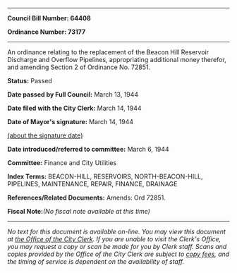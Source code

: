 

********

**Council Bill Number: 64408**
   
**Ordinance Number: 73177**
********

 An ordinance relating to the replacement of the Beacon Hill Reservoir Discharge and Overflow Pipelines, appropriating additional money therefor, and amending Section 2 of Ordinance No. 72851.

**Status:** Passed
   
**Date passed by Full Council:** March 13, 1944
   
**Date filed with the City Clerk:** March 14, 1944
   
**Date of Mayor's signature:** March 14, 1944
   
[(about the signature date)](/~public/approvaldate.htm)
   
   
   
**Date introduced/referred to committee:** March 6, 1944
   
**Committee:** Finance and City Utilities
   
   
**Index Terms:** BEACON-HILL, RESERVOIRS, NORTH-BEACON-HILL, PIPELINES, MAINTENANCE, REPAIR, FINANCE, DRAINAGE

**References/Related Documents:** Amends: Ord 72851.

**Fiscal Note:**_(No fiscal note available at this time)_
********

_No text for this document is available on-line. You may view this document at [the Office of the City Clerk](http://www.seattle.gov/leg/clerk/contactUs.htm). If you are unable to visit the Clerk's Office, you may request a copy or scan be made for you by Clerk staff. Scans and copies provided by the Office of the City Clerk are subject to [copy fees](http://clerk.seattle.gov/~public/clerkfees.htm), and the timing of service is dependent on the availability of staff._

